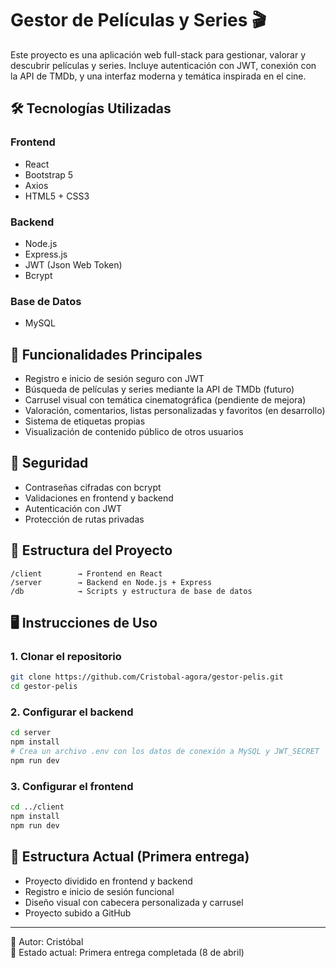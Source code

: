 # Gestor de Películas y Series 🎬

Este proyecto es una aplicación web full-stack para gestionar, valorar y descubrir películas y series. Incluye autenticación con JWT, conexión con la API de TMDb, y una interfaz moderna y temática inspirada en el cine.

## 🛠 Tecnologías Utilizadas

### Frontend
- React
- Bootstrap 5
- Axios
- HTML5 + CSS3

### Backend
- Node.js
- Express.js
- JWT (Json Web Token)
- Bcrypt

### Base de Datos
- MySQL

## 🚀 Funcionalidades Principales

- Registro e inicio de sesión seguro con JWT
- Búsqueda de películas y series mediante la API de TMDb (futuro)
- Carrusel visual con temática cinematográfica (pendiente de mejora)
- Valoración, comentarios, listas personalizadas y favoritos (en desarrollo)
- Sistema de etiquetas propias
- Visualización de contenido público de otros usuarios

## 🔐 Seguridad

- Contraseñas cifradas con bcrypt
- Validaciones en frontend y backend
- Autenticación con JWT
- Protección de rutas privadas

## 🧩 Estructura del Proyecto

```
/client        → Frontend en React
/server        → Backend en Node.js + Express
/db            → Scripts y estructura de base de datos
```

## 🖥 Instrucciones de Uso

### 1. Clonar el repositorio

```bash
git clone https://github.com/Cristobal-agora/gestor-pelis.git
cd gestor-pelis
```

### 2. Configurar el backend

```bash
cd server
npm install
# Crea un archivo .env con los datos de conexión a MySQL y JWT_SECRET
npm run dev
```

### 3. Configurar el frontend

```bash
cd ../client
npm install
npm run dev
```

## 📁 Estructura Actual (Primera entrega)

- Proyecto dividido en frontend y backend
- Registro e inicio de sesión funcional
- Diseño visual con cabecera personalizada y carrusel
- Proyecto subido a GitHub

---

🧠 Autor: Cristóbal  
📅 Estado actual: Primera entrega completada (8 de abril)
